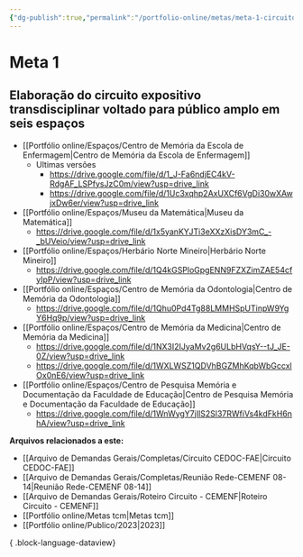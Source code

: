 ```yaml
---
{"dg-publish":true,"permalink":"/portfolio-online/metas/meta-1-circuito/","tags":["💼/🎯"],"created":"2024-02-14T12:36:18.997-03:00","updated":"2024-02-11T16:06:07.088-03:00"}
---
```



# Meta 1

## Elaboração do circuito expositivo transdisciplinar voltado para público amplo em seis espaços

- [[Portfólio online/Espaços/Centro de Memória da Escola de Enfermagem\|Centro de Memória da Escola de Enfermagem]]
	- Ultimas versões
		- <https://drive.google.com/file/d/1_J-Fa6ndjEC4kV-RdgAF_LSPfysJzC0m/view?usp=drive_link>
		- <https://drive.google.com/file/d/1Uc3xqhp2AxUXCf6VgDi30wXAwjxDw6er/view?usp=drive_link>
- [[Portfólio online/Espaços/Museu da Matemática\|Museu da Matemática]]
	- <https://drive.google.com/file/d/1x5yanKYJTi3eXXzXisDY3mC_-_bUVeio/view?usp=drive_link>
- [[Portfólio online/Espaços/Herbário Norte Mineiro\|Herbário Norte Mineiro]]
	- <https://drive.google.com/file/d/1Q4kGSPloGpgENN9FZXZimZAE54cfyIpP/view?usp=drive_link>
- [[Portfólio online/Espaços/Centro de Memória da Odontologia\|Centro de Memória da Odontologia]]
	- <https://drive.google.com/file/d/1Qhu0Pd4Tg88LMMHSpUTinpW9YgY6Hq9p/view?usp=drive_link>
- [[Portfólio online/Espaços/Centro de Memória da Medicina\|Centro de Memória da Medicina]]
	- <https://drive.google.com/file/d/1NX3I2IJyaMv2g6ULbHVqsY--tJ_JE-0Z/view?usp=drive_link>
	- <https://drive.google.com/file/d/1WXLWSZ1QDVhBGZMhKqbWbGccxlOx0nE6/view?usp=drive_link>
- [[Portfólio online/Espaços/Centro de Pesquisa Memória e Documentação da Faculdade de Educação\|Centro de Pesquisa Memória e Documentação da Faculdade de Educação]]
	- <https://drive.google.com/file/d/1WnWygY7jIlS2Sl37RWfiVs4kdFkH6nhA/view?usp=drive_link>

**Arquivos relacionados a este:**
- [[Arquivo de Demandas Gerais/Completas/Circuito CEDOC-FAE\|Circuito CEDOC-FAE]]
- [[Arquivo de Demandas Gerais/Completas/Reunião Rede-CEMENF 08-14\|Reunião Rede-CEMENF 08-14]]
- [[Arquivo de Demandas Gerais/Roteiro Circuito - CEMENF\|Roteiro Circuito - CEMENF]]
- [[Portfólio online/Metas tcm\|Metas tcm]]
- [[Portfólio online/Publico/2023\|2023]]

{ .block-language-dataview}
